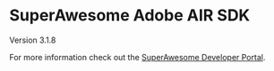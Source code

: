 SuperAwesome Adobe AIR SDK
==========================

Version 3.1.8

For more information check out the [SuperAwesome Developer Portal](http://developers.superawesome.tv/docs/adobeairsdk).
